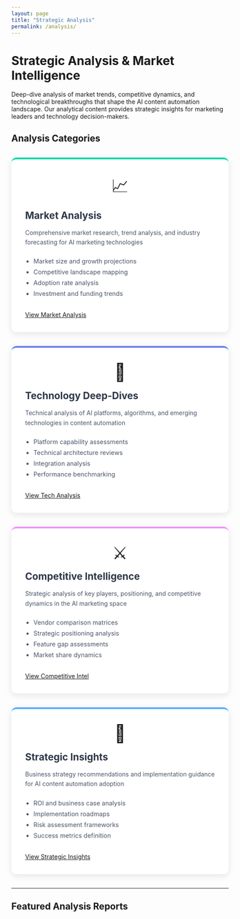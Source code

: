 ```yaml
---
layout: page
title: "Strategic Analysis"
permalink: /analysis/
---
```


# Strategic Analysis & Market Intelligence

Deep-dive analysis of market trends, competitive dynamics, and technological breakthroughs that shape the AI content automation landscape. Our analytical content provides strategic insights for marketing leaders and technology decision-makers.

## Analysis Categories

<div class="analysis-grid">
  <div class="analysis-card market">
    <div class="card-icon">📈</div>
    <h3>Market Analysis</h3>
    <p>Comprehensive market research, trend analysis, and industry forecasting for AI marketing technologies</p>
    <ul>
      <li>Market size and growth projections</li>
      <li>Competitive landscape mapping</li>
      <li>Adoption rate analysis</li>
      <li>Investment and funding trends</li>
    </ul>
    <a href="/categories/market-analysis/" class="btn btn--primary">View Market Analysis</a>
  </div>
  
  <div class="analysis-card tech">
    <div class="card-icon">🔬</div>
    <h3>Technology Deep-Dives</h3>
    <p>Technical analysis of AI platforms, algorithms, and emerging technologies in content automation</p>
    <ul>
      <li>Platform capability assessments</li>
      <li>Technical architecture reviews</li>
      <li>Integration analysis</li>
      <li>Performance benchmarking</li>
    </ul>
    <a href="/categories/tech-analysis/" class="btn btn--primary">View Tech Analysis</a>
  </div>
  
  <div class="analysis-card competitive">
    <div class="card-icon">⚔️</div>
    <h3>Competitive Intelligence</h3>
    <p>Strategic analysis of key players, positioning, and competitive dynamics in the AI marketing space</p>
    <ul>
      <li>Vendor comparison matrices</li>
      <li>Strategic positioning analysis</li>
      <li>Feature gap assessments</li>
      <li>Market share dynamics</li>
    </ul>
    <a href="/categories/competitive/" class="btn btn--primary">View Competitive Intel</a>
  </div>
  
  <div class="analysis-card strategy">
    <div class="card-icon">🎯</div>
    <h3>Strategic Insights</h3>
    <p>Business strategy recommendations and implementation guidance for AI content automation adoption</p>
    <ul>
      <li>ROI and business case analysis</li>
      <li>Implementation roadmaps</li>
      <li>Risk assessment frameworks</li>
      <li>Success metrics definition</li>
    </ul>
    <a href="/categories/strategy/" class="btn btn--primary">View Strategic Insights</a>
  </div>
</div>

---

## Featured Analysis Reports

<style>
.analysis-grid {
  display: grid;
  grid-template-columns: repeat(auto-fit, minmax(350px, 1fr));
  gap: 2rem;
  margin: 2rem 0;
}

.analysis-card {
  background: white;
  border-radius: 12px;
  padding: 2rem;
  box-shadow: 0 4px 15px rgba(0,0,0,0.1);
  transition: transform 0.3s ease, box-shadow 0.3s ease;
  border-top: 4px solid;
}

.analysis-card.market { border-top-color: #00d4aa; }
.analysis-card.tech { border-top-color: #667eea; }
.analysis-card.competitive { border-top-color: #f093fb; }
.analysis-card.strategy { border-top-color: #4facfe; }

.analysis-card:hover {
  transform: translateY(-5px);
  box-shadow: 0 8px 25px rgba(0,0,0,0.15);
}

.card-icon {
  font-size: 2.5rem;
  text-align: center;
  margin-bottom: 1rem;
}

.analysis-card h3 {
  margin-top: 0;
  font-size: 1.4rem;
  margin-bottom: 1rem;
  color: #2d3748;
}

.analysis-card p {
  margin-bottom: 1.5rem;
  color: #4a5568;
  line-height: 1.6;
}

.analysis-card ul {
  margin-bottom: 2rem;
  padding-left: 1.2rem;
}

.analysis-card li {
  margin-bottom: 0.5rem;
  color: #4a5568;
  font-size: 0.9rem;
}

.analysis-card .btn {
  width: 100%;
  text-align: center;
}
</style> 